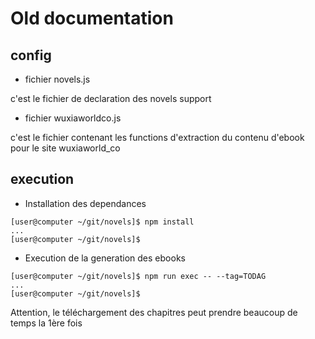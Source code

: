 # Old documentation

## config

* fichier novels.js

c'est le fichier de declaration des novels support

* fichier wuxiaworldco.js

c'est le fichier contenant les functions d'extraction du contenu d'ebook pour le site wuxiaworld_co


## execution

* Installation des dependances

~~~shell
[user@computer ~/git/novels]$ npm install
...
[user@computer ~/git/novels]$
~~~

* Execution de la generation des ebooks

~~~shell
[user@computer ~/git/novels]$ npm run exec -- --tag=TODAG
...
[user@computer ~/git/novels]$ 
~~~

Attention, le téléchargement des chapitres peut prendre beaucoup de temps la 1ère fois